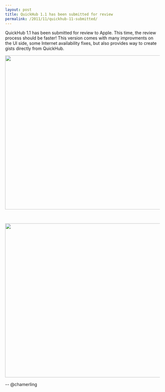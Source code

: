 ```yaml
---
layout: post
title: QuickHub 1.1 has been submitted for review
permalink: /2011/11/quickhub-11-submitted/
---
```


QuickHub 1.1 has been submitted for review to Apple. This time, the review process should be faster! This version comes with many improvments on the UI side, some Internet availability fixes, but also provides way to create gists directly from QuickHub.

<a rel="lightbox" href="http://f.cl.ly/items/1V2v2G123K1e0C001n25/quickhub11-creategist.png"><img src="http://f.cl.ly/items/1V2v2G123K1e0C001n25/quickhub11-creategist.png" width="800px" height="500px"></a>

<br/>

<a rel="lightbox" href="http://f.cl.ly/items/060s203R1b0R1f050Y1a/quickhub11-orgs.png"><img src="http://f.cl.ly/items/060s203R1b0R1f050Y1a/quickhub11-orgs.png" width="800px" height="500px"></a>

-- @chamerling
